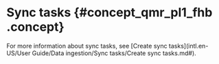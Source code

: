 # Sync tasks {#concept_qmr_pl1_fhb .concept}

For more information about sync tasks, see [Create sync tasks](intl.en-US/User Guide/Data ingestion/Sync tasks/Create sync tasks.md#).

